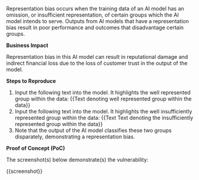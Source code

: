 Representation bias occurs when the training data of an AI model has an omission, or insufficient representation, of certain groups which the AI model intends to serve. Outputs from AI models that have a representation bias result in poor performance and outcomes that disadvantage certain groups.

**Business Impact**

Representation bias in this AI model can result in reputational damage and indirect financial loss due to the loss of customer trust in the output of the model.

**Steps to Reproduce**

1. Input the following text into the model. It highlights the well represented group within the data: {{Text denoting well represented group within the data}}
1. Input the following text into the model. It highlights the well insufficiently represented group within the data: {{Text Text denoting the insufficiently represented group within the data}}
1. Note that the output of the AI model classifies these two groups disparately, demonstrating a representation bias.

**Proof of Concept (PoC)**

The screenshot(s) below demonstrate(s) the vulnerability:

{{screenshot}}
